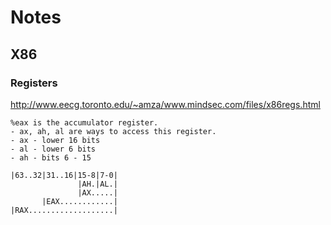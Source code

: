 # Notes

## X86

### Registers

http://www.eecg.toronto.edu/~amza/www.mindsec.com/files/x86regs.html

```
%eax is the accumulator register.
- ax, ah, al are ways to access this register.
- ax - lower 16 bits
- al - lower 6 bits
- ah - bits 6 - 15

|63..32|31..16|15-8|7-0|
               |AH.|AL.|
               |AX.....|
       |EAX............|
|RAX...................|
```
